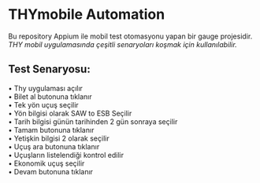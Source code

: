 # THYmobile Automation
Bu repository Appium ile mobil test otomasyonu yapan bir gauge projesidir.
*THY mobil uygulamasında çeşitli senaryoları koşmak için kullanılabilir.*

## Test Senaryosu:
• Thy uygulaması açılır<br/>
• Bilet al butonuna tıklanır<br/>
• Tek yön uçuş seçilir<br/>
• Yön bilgisi olarak SAW to ESB Seçilir<br/>
• Tarih bilgisi günün tarihinden 2 gün sonraya seçilir<br/>
• Tamam butonuna tıklanır<br/>
• Yetişkin bilgisi 2 olarak seçilir<br/>
• Uçuş ara butonuna tıklanır<br/>
• Uçuşların listelendiği kontrol edilir<br/>
• Ekonomik uçuş seçilir<br/>
• Devam butonuna tıklanır<br/>


